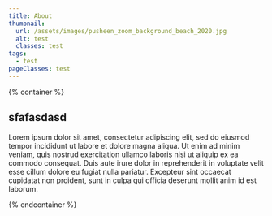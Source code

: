 ```yaml
---
title: About
thumbnail:
  url: /assets/images/pusheen_zoom_background_beach_2020.jpg
  alt: test
  classes: test
tags:
  - test
pageClasses: test
---
```

{% container %}

## sfafasdasd

Lorem ipsum dolor sit amet, consectetur adipiscing elit, sed do eiusmod tempor incididunt ut labore et dolore magna aliqua. Ut enim ad minim veniam, quis nostrud exercitation ullamco laboris nisi ut aliquip ex ea commodo consequat. Duis aute irure dolor in reprehenderit in voluptate velit esse cillum dolore eu fugiat nulla pariatur. Excepteur sint occaecat cupidatat non proident, sunt in culpa qui officia deserunt mollit anim id est laborum.

{% endcontainer %}